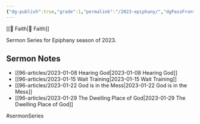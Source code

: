 ```yaml
---
{"dg-publish":true,"grade":1,"permalink":"/2023-epiphany/","dgPassFrontmatter":true}
---
```



[[📘 Faith\|📘 Faith]]

Sermon Series for Epiphany season of 2023.

## Sermon Notes

* [[96-articles/2023-01-08 Hearing God\|2023-01-08 Hearing God]]
* [[96-articles/2023-01-15 Wait Training\|2023-01-15 Wait Training]]
* [[96-articles/2023-01-22 God is in the Mess\|2023-01-22 God is in the Mess]]
* [[96-articles/2023-01-29 The Dwelling Place of God\|2023-01-29 The Dwelling Place of God]]

#sermonSeries